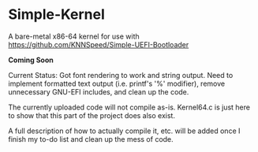 # Simple-Kernel
A bare-metal x86-64 kernel for use with https://github.com/KNNSpeed/Simple-UEFI-Bootloader

**Coming Soon**

Current Status: Got font rendering to work and string output. Need to implement formatted text output (i.e. printf's '%' modifier), remove unnecessary GNU-EFI includes, and clean up the code.

The currently uploaded code will not compile as-is. Kernel64.c is just here to show that this part of the project does also exist.   
  
A full description of how to actually compile it, etc. will be added once I finish my to-do list and clean up the mess of code.
